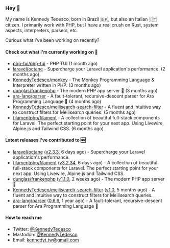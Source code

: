 ### Hey 👋

My name is Kennedy Tedesco, born in Brazil 🇧🇷, but also an Italian 🇮🇹 citizen. I primarily work with PHP, but I have a real crush on Rust, system aspects, interpreters, parsers, etc.

Curious what I've been working on recently?

#### Check out what I'm currently working on 🚀


- [php-tui/php-tui](https://github.com/php-tui/php-tui) - PHP TUI (1 month ago)
- [laravel/octane](https://github.com/laravel/octane) - Supercharge your Laravel application&#39;s performance. (2 months ago)
- [KennedyTedesco/monkey](https://github.com/KennedyTedesco/monkey) - The Monkey Programming Language &amp; Interpreter written in PHP. (3 months ago)
- [dunglas/frankenphp](https://github.com/dunglas/frankenphp) - The modern PHP app server 🧟 (3 months ago)
- [ara-lang/parser](https://github.com/ara-lang/parser) - A fault-tolerant, recursive-descent parser for Ara Programming Language 🌲 (4 months ago)
- [KennedyTedesco/meilisearch-search-filter](https://github.com/KennedyTedesco/meilisearch-search-filter) - A fluent and intuitive way to construct filters for Meilisearch queries. (5 months ago)
- [filamentphp/filament](https://github.com/filamentphp/filament) - A collection of beautiful full-stack components for Laravel. The perfect starting point for your next app. Using Livewire, Alpine.js and Tailwind CSS. (6 months ago)

#### Latest releases I've contributed to 🆕


- [laravel/octane](https://github.com/laravel/octane) ([v2.3.3](https://github.com/laravel/octane/releases/tag/v2.3.3), 6 days ago) - Supercharge your Laravel application&#39;s performance.
- [filamentphp/filament](https://github.com/filamentphp/filament) ([v3.2.34](https://github.com/filamentphp/filament/releases/tag/v3.2.34), 6 days ago) - A collection of beautiful full-stack components for Laravel. The perfect starting point for your next app. Using Livewire, Alpine.js and Tailwind CSS.
- [dunglas/frankenphp](https://github.com/dunglas/frankenphp) ([v1.1.0](https://github.com/dunglas/frankenphp/releases/tag/v1.1.0), 2 weeks ago) - The modern PHP app server 🧟
- [KennedyTedesco/meilisearch-search-filter](https://github.com/KennedyTedesco/meilisearch-search-filter) ([v1.0](https://github.com/KennedyTedesco/meilisearch-search-filter/releases/tag/v1.0), 5 months ago) - A fluent and intuitive way to construct filters for Meilisearch queries.
- [ara-lang/parser](https://github.com/ara-lang/parser) ([0.6.6](https://github.com/ara-lang/parser/releases/tag/0.6.6), 1 year ago) - A fault-tolerant, recursive-descent parser for Ara Programming Language 🌲

#### How to reach me

- Twitter: [@KennedyTedesco](https://twitter.com/KennedyTedesco)
- Mastodon: [@KennedyTedesco](https://fosstodon.org/@KennedyTedesco)
- Email: [kennedyt.tw@gmail.com](mailto://kennedyt.tw@gmail.com)
